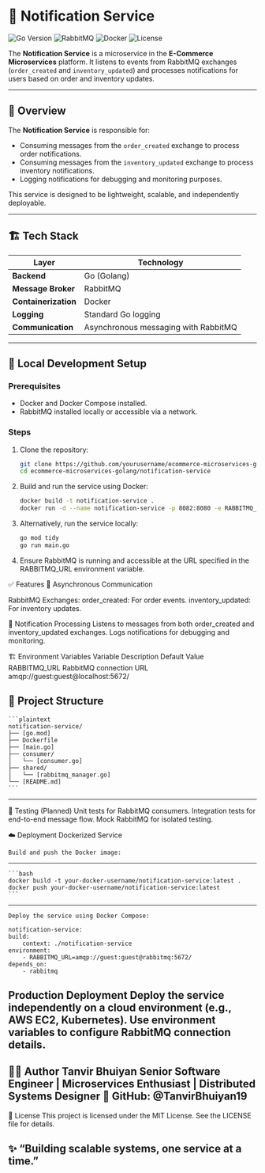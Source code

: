 # 🔔 Notification Service

![Go Version](https://img.shields.io/badge/Go-1.23.4-blue)
![RabbitMQ](https://img.shields.io/badge/RabbitMQ-3.x-orange)
![Docker](https://img.shields.io/badge/Dockerized-yes-blue)
![License](https://img.shields.io/badge/License-MIT-green.svg)

The **Notification Service** is a microservice in the **E-Commerce Microservices** platform. It listens to events from RabbitMQ exchanges (`order_created` and `inventory_updated`) and processes notifications for users based on order and inventory updates.

---

## 🧠 Overview

The **Notification Service** is responsible for:
- Consuming messages from the `order_created` exchange to process order notifications.
- Consuming messages from the `inventory_updated` exchange to process inventory notifications.
- Logging notifications for debugging and monitoring purposes.

This service is designed to be lightweight, scalable, and independently deployable.

---

## 🏗️ Tech Stack

| Layer              | Technology                              |
|--------------------|------------------------------------------|
| **Backend**        | Go (Golang)                             |
| **Message Broker** | RabbitMQ                                |
| **Containerization**| Docker                                  |
| **Logging**        | Standard Go logging                     |
| **Communication**  | Asynchronous messaging with RabbitMQ    |

---

## 🚀 Local Development Setup

### Prerequisites
- Docker and Docker Compose installed.
- RabbitMQ installed locally or accessible via a network.

### Steps

1. Clone the repository:
   ```bash
   git clone https://github.com/yourusername/ecommerce-microservices-golang.git
   cd ecommerce-microservices-golang/notification-service
   ```

2. Build and run the service using Docker:
    ```bash
    docker build -t notification-service .
    docker run -d --name notification-service -p 8082:8080 -e RABBITMQ_URL=amqp://guest:guest@localhost:5672/ notification-service
    ```

3. Alternatively, run the service locally:
    ```bash
    go mod tidy
    go run main.go
    ```

4. Ensure RabbitMQ is running and accessible at the URL specified in the RABBITMQ_URL environment variable.


✅ Features
🔄 Asynchronous Communication

RabbitMQ Exchanges:
    order_created: For order events.
    inventory_updated: For inventory updates.

🔔 Notification Processing
    Listens to messages from both order_created and inventory_updated exchanges.
    Logs notifications for debugging and monitoring.

🏗️ Environment Variables
Variable	Description	Default Value
RABBITMQ_URL	RabbitMQ connection URL	amqp://guest:guest@localhost:5672/

📂 Project Structure
---
    ```plaintext
    notification-service/
    ├── [go.mod]
    ├── Dockerfile
    ├── [main.go]
    ├── consumer/
    │   └── [consumer.go]
    ├── shared/
    │   └── [rabbitmq_manager.go]
    └── [README.md]
    ```
---
🧪 Testing (Planned)
    Unit tests for RabbitMQ consumers.
    Integration tests for end-to-end message flow.
    Mock RabbitMQ for isolated testing.

☁️ Deployment
    Dockerized Service

    Build and push the Docker image:
---
    ```bash
    docker build -t your-docker-username/notification-service:latest .
    docker push your-docker-username/notification-service:latest
    ```
---
    Deploy the service using Docker Compose:

    notification-service:
    build:
        context: ./notification-service
    environment:
        - RABBITMQ_URL=amqp://guest:guest@rabbitmq:5672/
    depends_on:
        - rabbitmq


Production Deployment
    Deploy the service independently on a cloud environment (e.g., AWS EC2, Kubernetes).
    Use environment variables to configure RabbitMQ connection details.
---
👨‍💻 Author
Tanvir Bhuiyan
Senior Software Engineer | Microservices Enthusiast | Distributed Systems Designer
🔗 GitHub: @TanvirBhuiyan19
---
📄 License
This project is licensed under the MIT License. See the LICENSE file for details.

✨ “Building scalable systems, one service at a time.” 
---
